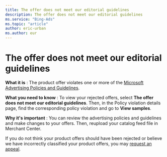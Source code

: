 ```yaml
---
title: The offer does not meet our editorial guidelines
description: The offer does not meet our editorial guidelines
ms.service: "Bing-Ads"
ms.topic: "article"
author: eric-urban
ms.author: eur
---
```


# The offer does not meet our editorial guidelines

**What it is** : The product offer violates one or more of the [Microsoft Advertising Policies and Guidelines](https://go.microsoft.com/fwlink?LinkId=2168842).

**What you need to know** : To view your rejected offers, select **The offer does not meet our editorial guidelines**. Then, in the Policy violation details page, find the corresponding policy violation and go to **View samples**.

**Why it's important** : You can review the advertising policies and guidelines and make changes to your offers. Then, reupload your catalog feed file in Merchant Center.

If you do not think your product offers should have been rejected or believe we have incorrectly classified your product offers, you may [request an appeal](../hlp_BA_CONC_BMCHowToAppeal.md).


